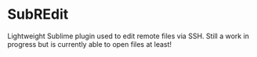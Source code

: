 SubREdit
========

Lightweight Sublime plugin used to edit remote files via SSH. Still a work in progress but is currently able to open files at least!
